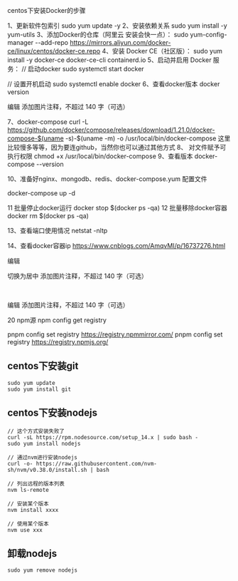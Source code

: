 centos下安装Docker的步骤

1、更新软件包索引
sudo yum update -y
2、安装依赖关系
sudo yum install -y yum-utils
3、添加Docker的仓库（阿里云 安装会快一点）：
sudo yum-config-manager --add-repo https://mirrors.aliyun.com/docker-ce/linux/centos/docker-ce.repo
4、安装 Docker CE（社区版）：
sudo yum install -y docker-ce docker-ce-cli containerd.io
5、启动并启用 Docker 服务：
// 启动docker
sudo systemctl start docker

// 设置开机启动
sudo systemctl enable docker
6、查看docker版本
docker version
​

编辑
添加图片注释，不超过 140 字（可选）

7、docker-compose
curl -L https://github.com/docker/compose/releases/download/1.21.0/docker-compose-$(uname -s)-$(uname -m) -o /usr/local/bin/docker-compose
这里比较慢多等等，因为要连github，当然你也可以通过其他方式
8、 对文件赋予可执行权限
chmod +x /usr/local/bin/docker-compose
9、查看版本
docker-compose --version

10、准备好nginx、mongodb、redis、docker-compose.yum 配置文件

docker-compose up -d

11 批量停止docker运行
 docker stop $(docker ps -qa)
12 批量移除docker容器
 docker rm $(docker ps -qa)

13、查看端口使用情况
netstat -nltp

14、查看docker容器ip
https://www.cnblogs.com/AmqvMI/p/16737276.html
​

编辑

切换为居中
添加图片注释，不超过 140 字（可选）

​

编辑
添加图片注释，不超过 140 字（可选）



20 npm源
npm config get registry



pnpm config set registry https://registry.npmmirror.com/
pnpm config set registry https://registry.npmjs.org/



## centos下安装git
```
sudo yum update
sudo yum install git
```

## centos下安装nodejs
```
// 这个方式安装失败了
curl -sL https://rpm.nodesource.com/setup_14.x | sudo bash -
sudo yum install nodejs

// 通过nvm进行安装nodejs
curl -o- https://raw.githubusercontent.com/nvm-sh/nvm/v0.38.0/install.sh | bash

// 列出远程的版本列表
nvm ls-remote 

// 安装某个版本
nvm install xxxx 

// 使用某个版本
nvm use xxx 
```

## 卸载nodejs
```
sudo yum remove nodejs
```